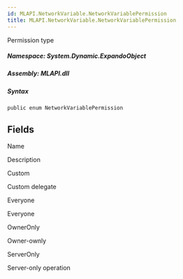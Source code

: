 ```yaml
---  
id: MLAPI.NetworkVariable.NetworkVariablePermission  
title: MLAPI.NetworkVariable.NetworkVariablePermission
---
```


<div class="markdown level0 summary">

Permission type

</div>

<div class="markdown level0 conceptual">

</div>

##### **Namespace**: System.Dynamic.ExpandoObject

##### **Assembly**: MLAPI.dll

##### Syntax

    public enum NetworkVariablePermission

## Fields

Name

Description

Custom

Custom delegate

Everyone

Everyone

OwnerOnly

Owner-ownly

ServerOnly

Server-only operation
